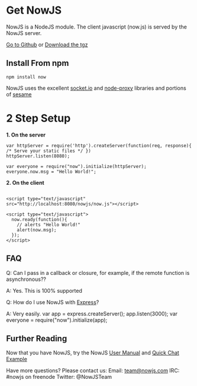 Get NowJS
=========
NowJS is a NodeJS module. The client javascript (now.js) is served by the NowJS server.


<a href="https://github.com/Flotype/now/">Go to Github</a> or 
<a href="https://github.com/Flotype/now/tarball/master">Download the tgz</a>


Install From npm
----------------

`npm install now`



NowJS uses the excellent <a href="https://github.com/LearnBoost/Socket.IO-node">socket.io</a> and <a href="https://github.com/isaacs/node-proxy">node-proxy</a> libraries and portions of <a href="https://github.com/substack/node-sesame">sesame</a>


2 Step Setup
==============

**1. On the server**

    
    var httpServer = require('http').createServer(function(req, response){ /* Serve your static files */ })
    httpServer.listen(8080);
    
    var everyone = require("now").initialize(httpServer);
    everyone.now.msg = "Hello World!";
    
**2. On the client**
<pre><code>
&lt;script type="text/javascript" src="http://localhost:8080/nowjs/now.js">&lt;/script>

&lt;script type="text/javascript"&gt;
  now.ready(function(){
    // alerts "Hello World!"
    alert(now.msg);
  });
&lt;/script>
</code></pre>

FAQ
-------

Q: Can I pass in a callback or closure, for example, if the remote function is asynchronous??

A: Yes. This is 100% supported


Q: How do I use NowJS with [Express](https://github.com/visionmedia/express)?

A: Very easily. 
    var app = express.createServer();
    app.listen(3000);
    var everyone = require("now").initialize(app);


Further Reading
---------------

Now that you have NowJS, try the NowJS [User Manual](http://nowjs.com/doc) and [Quick Chat Example](http://nowjs.com/guide) 

Have more questions? Please contact us:
Email: team@nowjs.com
IRC: #nowjs on freenode
Twitter: @NowJSTeam
